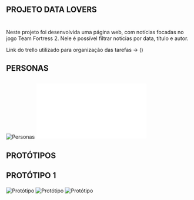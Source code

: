 
## PROJETO DATA LOVERS <h1>

Neste projeto foi desenvolvida uma página web, com notícias focadas no jogo Team Fortress 2. Nele é possível filtrar notícias por data, título e autor.

Link do trello utilizado para organização das tarefas -> ()

## PERSONAS <h2>

![Personas](persona.png)
![Personas](personaCarlos.pdf)

## PROTÓTIPOS <h2>
## PROTÓTIPO 1 <h4>

![Protótipo](tela1.png)
![Protótipo](tela2.png)
![Protótipo](tela3.png)




